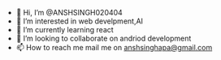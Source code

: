 - 👋 Hi, I’m @ANSHSINGH020404
- 👀 I’m interested in web develpment,AI
- 🌱 I’m currently learning react
- 💞️ I’m looking to collaborate on andriod development
- 📫 How to reach me mail me on anshsinghapa@gmail.com

<!---
ANSHSINGH020404/ANSHSINGH020404 is a ✨ special ✨ repository because its `README.md` (this file) appears on your GitHub profile.
You can click the Preview link to take a look at your changes.
--->
